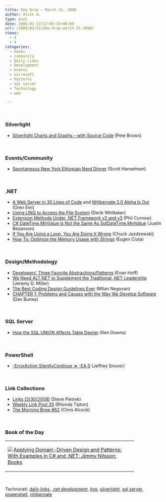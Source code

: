 ```yaml
---
title: Dew Drop – March 31, 2008
author: Alvin A.
type: post
date: 2008-03-31T12:05:35+00:00
url: /2008/03/31/dew-drop-march-31-2008/
views:
  - 4
  - 4
categories:
  - books
  - community
  - Daily Links
  - Development
  - events
  - microsoft
  - Patterns
  - sql server
  - Technology
  - web

---
```

&nbsp;

### Silverlight

  * [Silverlight Charts and Graphs &#8211; with Source Code][1] (Pete Brown)

&nbsp;

### Events/Community

  * [Spontaneous New York Ethiopian Nerd Dinner][2] (Scott Hanselman)

&nbsp;

### .NET

  * [A Web Server in 30 Lines of Code][3] and [NHibernate 2.0 Alpha Is Out][4] (Oren Eini)
  * [Using LINQ to Access the File System][5] (Derik Whittaker)
  * [Extension Methods Under .NET Framework v2 and v3][6] (Phil Curnow)
  * [C# DateTime.MinValue Is Not the Same As SqlDateTime.MinValue][7] (Justin Bezanson)
  * [If You Are Using a Loop, You Are Doing It Wrong][8] (Chuck Jazdzewski)
  * [How To: Optimize the Memory Usage with Strings][9] (Eugen Ciuta)

&nbsp;

### Design/Methodology

  * [Developers&#8217; Three Favorite Abstractions/Patterns][10] (Evan Hoff)
  * [We Need ALT.NET to Supplement the Traditional .NET Leadership][11] (Jeremy D. Miller)
  * [The Best Coding Design Guidelines Ever][12] (Milan Negovan)
  * [CHAPTER 1: Problems and Causes with the Way We Develop Software][13] (Dan Bunea)

&nbsp;

### SQL Server

  * [How the SQL UNION Affects Table Design][14] (Ken Downs)

&nbsp;

### PowerShell

  * [-ErrorAction SilentlyContinue => -EA 0][15] (Jeffrey Snover)

&nbsp;

### Link Collections

  * [Links (3/30/2008)][16] (Steve Pietrek)
  * [Weekly Link Post 35][17] (Rhonda Tipton)
  * [The Morning Brew #62][18] (Chris Alcock)

&nbsp;

### Book of the Day

<div class="wlWriterSmartContent" id="scid:7dc1bd33-94bd-46fd-a20b-0131235bcd47:bf09c9c7-45c2-4eb8-a557-0bdefd656d29" style="padding-right: 0px; display: inline; padding-left: 0px; float: none; padding-bottom: 0px; margin: 0px; padding-top: 0px">
  <table cellspacing="0" cellpadding="2" width="400" border="0" unselectable="on">
    <tr>
      <td valign="top" width="400">
        <p>
          <a title="Applying Domain-Driven Design and Patterns: With Examples in C# and .NET: Jimmy Nilsson: Books" href="http://www.amazon.com/exec/obidos/ASIN/0321268202/alvinashcraft-20"><img data-recalc-dims="1" decoding="async" src="https://i0.wp.com/images.amazon.com/images/P/0321268202.01.MZZZZZZZ.jpg?w=660" border="0" align="left" style="float:left" />Applying Domain-Driven Design and Patterns: With Examples in C# and .NET: Jimmy Nilsson: Books</a>
        </p>
      </td>
    </tr>
  </table>
</div>

&nbsp;

<div class="wlWriterSmartContent" id="scid:C16BAC14-9A3D-4c50-9394-FBFEF7A93539:883ec42e-8ebc-4203-83b2-8038707f60a3" style="padding-right: 0px; display: inline; padding-left: 0px; padding-bottom: 0px; margin: 0px; padding-top: 0px">
  <!--dotnetkickit-->
</div>

<div class="wlWriterSmartContent" id="scid:d7bf807d-7bb0-458a-811f-90c51817d5c2:041f0bc9-2aea-4e37-9f2f-c5fc12663230" style="padding-right: 0px; display: inline; padding-left: 0px; padding-bottom: 0px; margin: 0px; padding-top: 0px">
  <p>
    <span class="TagSite">Technorati:</span> <a href="http://technorati.com/tag/daily+links" rel="tag" class="tag">daily links</a>, <a href="http://technorati.com/tag/.net+development" rel="tag" class="tag">.net development</a>, <a href="http://technorati.com/tag/linq" rel="tag" class="tag">linq</a>, <a href="http://technorati.com/tag/silverlight" rel="tag" class="tag">silverlight</a>, <a href="http://technorati.com/tag/sql+server" rel="tag" class="tag">sql server</a>, <a href="http://technorati.com/tag/powershell" rel="tag" class="tag">powershell</a>, <a href="http://technorati.com/tag/nhibernate" rel="tag" class="tag">nhibernate</a><br /><!-- StartInsertedTags: daily links, .net development, linq, silverlight, sql server, powershell, nhibernate :EndInsertedTags -->
  </p>
</div>

 [1]: http://community.irritatedvowel.com/blogs/pete_browns_blog/archive/2008/03/31/Silverlight-Charts-and-Graphs-_2D00_-with-Source-Code.aspx
 [2]: http://www.hanselman.com/blog/SpontaneousNewYorkEthiopianNerdDinner.aspx
 [3]: http://ayende.com/Blog/archive/2008/03/30/A-web-server-in-30-lines-of-code.aspx
 [4]: http://ayende.com/Blog/archive/2008/03/31/NHibernate-2.0-Alpha-is-out.aspx
 [5]: http://devlicio.us/blogs/derik_whittaker/archive/2008/03/30/using-linq-to-access-the-file-system.aspx
 [6]: http://www.c-sharpcorner.com/UploadFile/pcurnow/extmethods03242008070853AM/extmethods.aspx
 [7]: http://www.geekdaily.net/2008/03/26/c-datetimeminvalue-is-not-the-same-as-sqldatetimeminvalue/
 [8]: http://www.removingalldoubt.com/permalink.aspx/6080a8a8-bb63-4492-acd2-1398f086fca0
 [9]: http://dotnetfacts.blogspot.com/2008/03/how-to-optimize-memory-usage-with.html
 [10]: http://lostechies.com/blogs/evan_hoff/archive/2008/03/30/developer-s-three-favorite-abstractions-patterns.aspx
 [11]: http://codebetter.com/blogs/jeremy.miller/archive/2008/03/30/we-need-alt-net-to-supplement-the-traditional-net-leadership.aspx
 [12]: http://aspnetresources.com/blog/best_design_coding_guidelines_ever.aspx
 [13]: http://bloggingabout.net/blogs/danbunea/archive/2008/03/28/chapter-1-problems-and-causes-with-the-way-we-develop-software.aspx
 [14]: http://database-programmer.blogspot.com/2008/03/how-sql-union-affects-table-design.html
 [15]: http://blogs.msdn.com/powershell/archive/2008/03/29/erroraction-silentlycontinue-ea-0.aspx
 [16]: http://spietrek.blogspot.com/2008/03/links-3302008.html
 [17]: http://rtipton.wordpress.com/2008/03/30/weekly-link-post-35/
 [18]: http://blog.cwa.me.uk/2008/03/31/the-morning-brew-62/